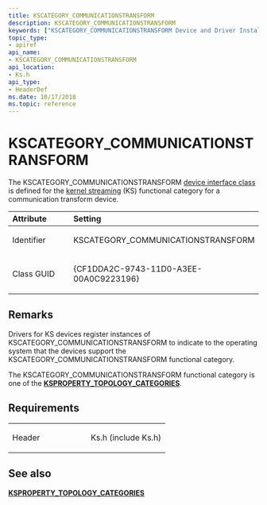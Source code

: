 ```yaml
---
title: KSCATEGORY_COMMUNICATIONSTRANSFORM
description: KSCATEGORY_COMMUNICATIONSTRANSFORM
keywords: ["KSCATEGORY_COMMUNICATIONSTRANSFORM Device and Driver Installation"]
topic_type:
- apiref
api_name:
- KSCATEGORY_COMMUNICATIONSTRANSFORM
api_location:
- Ks.h
api_type:
- HeaderDef
ms.date: 10/17/2018
ms.topic: reference
---
```


# KSCATEGORY_COMMUNICATIONSTRANSFORM


The KSCATEGORY_COMMUNICATIONSTRANSFORM [device interface class](./overview-of-device-interface-classes.md) is defined for the [kernel streaming](../stream/streaming-minidrivers2.md) (KS) functional category for a communication transform device.

<table>
<colgroup>
<col width="50%" />
<col width="50%" />
</colgroup>
<thead>
<tr class="header">
<th align="left">Attribute</th>
<th align="left">Setting</th>
</tr>
</thead>
<tbody>
<tr class="odd">
<td align="left"><p>Identifier</p></td>
<td align="left"><p>KSCATEGORY_COMMUNICATIONSTRANSFORM</p></td>
</tr>
<tr class="even">
<td align="left"><p>Class GUID</p></td>
<td align="left"><p>{CF1DDA2C-9743-11D0-A3EE-00A0C9223196}</p></td>
</tr>
</tbody>
</table>

 

## Remarks

Drivers for KS devices register instances of KSCATEGORY_COMMUNICATIONSTRANSFORM to indicate to the operating system that the devices support the KSCATEGORY_COMMUNICATIONSTRANSFORM functional category.

The KSCATEGORY_COMMUNICATIONSTRANSFORM functional category is one of the [**KSPROPERTY_TOPOLOGY_CATEGORIES**](../stream/ksproperty-topology-categories.md).

## Requirements

<table>
<colgroup>
<col width="50%" />
<col width="50%" />
</colgroup>
<tbody>
<tr class="odd">
<td align="left"><p>Header</p></td>
<td align="left">Ks.h (include Ks.h)</td>
</tr>
</tbody>
</table>

## See also


[**KSPROPERTY_TOPOLOGY_CATEGORIES**](../stream/ksproperty-topology-categories.md)

 

